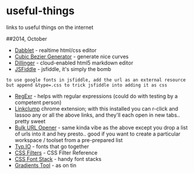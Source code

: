 useful-things
=============

links to useful things on the internet

##2014, October

* [Dabblet](http://dabblet.com/) - realtime html/css editor
* [Cubic Bezier Generator](http://cubic-bezier.com/#.91,.09,.83,.67) - generate nice curves
* [Dillinger](http://dillinger.io/) - cloud-enabled html5 markdown editor
* [JSFiddle](http://jsfiddle.net/) - jsfiddle, it's simply the bomb
```
to use google fonts in jsfiddle, add the url as an external resource but append &type=.css to trick jsfiddle into adding it as css
```
* [RegExr](http://www.regexr.com/) - helps with regular expressions (could do with testing by a competent person)
* [Linkclump](https://chrome.google.com/webstore/detail/linkclump/lfpjkncokllnfokkgpkobnkbkmelfefj) chrome extension; with this installed you can r-click and lassoo any or all the above links, and they'll each open in new tabs.. pretty sweet
* [Bulk URL Opener](http://melanto.com/apps/bulk-url-opener/) - same kinda vibe as the above except you drop a list of urls into it and hey presto.. good if you want to create a particular workspace / toolset from a pre-prepared list
* [Typ.IO](http://www.typ.io/) - fonts that go together
* [CSS Filters](http://css-tricks.com/almanac/properties/f/filter/) - CSS Filter Reference
* [CSS Font Stack](http://cssfontstack.com/) - handy font stacks
* [Gradients Tool](http://www.westciv.com/tools/gradients/) - as on tin